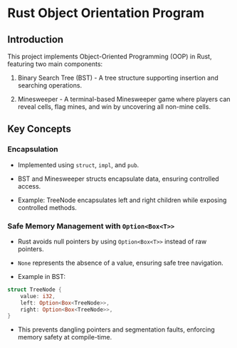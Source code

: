 # Rust Object Orientation Program
## Introduction
This project implements Object-Oriented Programming (OOP) in Rust, featuring two main components:

1. Binary Search Tree (BST) - A tree structure supporting insertion and searching operations.

2. Minesweeper  - A terminal-based Minesweeper game where players can reveal cells, flag mines, and win by uncovering all non-mine cells.

## Key Concepts
### **Encapsulation**
- Implemented using `struct`, `impl`, and `pub`.

- BST and Minesweeper structs encapsulate data, ensuring controlled access.

- Example: TreeNode encapsulates left and right children while exposing controlled methods.

### **Safe Memory Management with `Option<Box<T>>`**
- Rust avoids null pointers by using `Option<Box<T>>` instead of raw pointers.

- `None` represents the absence of a value, ensuring safe tree navigation.

- Example in BST:
```rust
struct TreeNode {
    value: i32,
    left: Option<Box<TreeNode>>, 
    right: Option<Box<TreeNode>>,
}
```
- This prevents dangling pointers and segmentation faults, enforcing memory safety at compile-time.